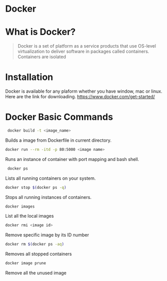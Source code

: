 # Docker

# What is Docker?
>Docker is a set of platform as a service products that use OS-level virtualization to deliver software in packages called containers. Containers are isolated
# Installation
Docker is available for any plaform whether you have window, mac or linux.
Here are the link for downloading.
https://www.docker.com/get-started/

# Docker Basic Commands
```bash
 docker build -t <image_name>
 ```
Builds a image from Dockerfile in current directory.
```bash
docker run --rm -itd -p 80:5000 <image name>
```
Runs an instance of container with port mapping and bash shell.
```bash
 docker ps
 ```
Lists all running containers on your system.
```bash
docker stop $(docker ps -q)
``` 
Stops all running instances of containers.
```bash
docker images
```
List all the local images
``` bash
docker rmi <image id>
``` 
Remove specific image by its ID number
 ```bash 
docker rm $(docker ps -aq)
``` 
Removes all stopped containers
```bash
docker image prune
```
Remove all the unused image